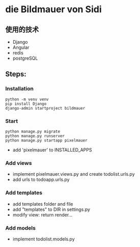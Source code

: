  # die Bildmauer von Sidi

## 使用的技术
 - Django
 - Angular
 - redis
 - postgreSQL

 ## Steps:

### Installation

```console
python -m venv venv
pip install Django
django-admin startproject bildmauer
```

### Start

```console
python manage.py migrate
python manage.py runserver
python manage.py startapp pixelmauer
```

- add 'pixelmauer' to INSTALLED_APPS

### Add views
- implement pixelmauer.views.py and create todolist.urls.py
- add urls to todoapp.urls.py

### Add templates
- add templates folder and file
- add "templates" to DIR in settings.py
- modify view: return render...

### Add models
- implement todolist.models.py